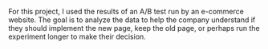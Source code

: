 For this project, I used the results of an A/B test run by an e-commerce website. The goal is to analyze the data to help the company understand if they should implement the new page, keep the old page, or perhaps run the experiment longer to make their decision.
